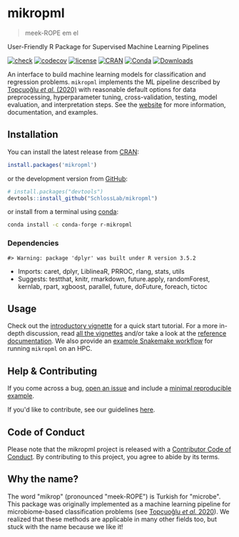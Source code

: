 
<!-- README.md is generated from README.Rmd. Please edit that file -->
mikropml
========

> meek-ROPE em el

User-Friendly R Package for Supervised Machine Learning Pipelines

<!-- badges: start -->
[![check](https://github.com/SchlossLab/mikropml/workflows/check/badge.svg)](https://github.com/SchlossLab/mikropml/actions?query=workflow%3Acheck+branch%3Amaster) [![codecov](https://codecov.io/gh/SchlossLab/mikropml/branch/master/graph/badge.svg)](https://codecov.io/gh/SchlossLab/mikropml) [![license](https://img.shields.io/badge/license-MIT-blue.svg)](https://github.com/SchlossLab/mikropml/blob/master/LICENSE.md) [![CRAN](https://img.shields.io/cran/v/mikropml?color=blue&label=CRAN&logo=R)](https://CRAN.R-project.org/package=mikropml) [![Conda](https://img.shields.io/conda/vn/conda-forge/r-mikropml)](https://anaconda.org/conda-forge/r-mikropml) [![Downloads](https://cranlogs.r-pkg.org/badges/grand-total/mikropml)](https://cranlogs.r-pkg.org/badges/grand-total/mikropml) <!-- badges: end -->

An interface to build machine learning models for classification and regression problems. `mikropml` implements the ML pipeline described by [Topçuoğlu *et al.* (2020)](https://doi.org/doi:10.1128/mBio.00434-20) with reasonable default options for data preprocessing, hyperparameter tuning, cross-validation, testing, model evaluation, and interpretation steps. See the [website](http://www.schlosslab.org/mikropml/) for more information, documentation, and examples.

Installation
------------

You can install the latest release from [CRAN](https://cran.r-project.org/package=mikropml):

``` r
install.packages('mikropml')
```

or the development version from [GitHub](https://github.com/SchlossLab/mikRopML):

``` r
# install.packages("devtools")
devtools::install_github("SchlossLab/mikropml")
```

or install from a terminal using [conda](https://docs.conda.io/projects/conda/en/latest/index.html):

``` bash
conda install -c conda-forge r-mikropml
```

### Dependencies

    #> Warning: package 'dplyr' was built under R version 3.5.2

-   Imports: caret, dplyr, LiblineaR, PRROC, rlang, stats, utils
-   Suggests: testthat, knitr, rmarkdown, future.apply, randomForest, kernlab, rpart, xgboost, parallel, future, doFuture, foreach, tictoc

Usage
-----

Check out the [introductory vignette](http://www.schlosslab.org/mikropml/articles/introduction.html) for a quick start tutorial. For a more in-depth discussion, read [all the vignettes](http://www.schlosslab.org/mikropml/articles/index.html) and/or take a look at the [reference documentation](http://www.schlosslab.org/mikropml/reference/index.html). We also provide an [example Snakemake workflow](https://github.com/SchlossLab/mikropml-snakemake-workflow) for running `mikropml` on an HPC.

Help & Contributing
-------------------

If you come across a bug, [open an issue](https://github.com/SchlossLab/mikropml/issues) and include a [minimal reproducible example](https://www.tidyverse.org/help/).

If you'd like to contribute, see our guidelines [here](http://www.schlosslab.org/mikropml/CONTRIBUTING.html).

Code of Conduct
---------------

Please note that the mikropml project is released with a [Contributor Code of Conduct](http://www.schlosslab.org/mikropml/CODE_OF_CONDUCT.html). By contributing to this project, you agree to abide by its terms.

Why the name?
-------------

The word "mikrop" (pronounced "meek-ROPE") is Turkish for "microbe". This package was originally implemented as a machine learning pipeline for microbiome-based classification problems (see [Topçuoğlu *et al.* 2020](https://doi.org/10.1128/mBio.00434-20)). We realized that these methods are applicable in many other fields too, but stuck with the name because we like it!
